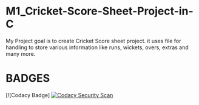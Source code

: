 # M1_Cricket-Score-Sheet-Project-in-C
My Project goal is to create Cricket Score sheet project. it uses file for handling to store various information like runs, wickets, overs, extras and many more.




# BADGES
[![Codacy Badge]
[![Codacy Security Scan](https://github.com/Rishav4ies/M1_Cricket-Score-Sheet-Project-in-C/actions/workflows/codacy.yml/badge.svg)](https://github.com/Rishav4ies/M1_Cricket-Score-Sheet-Project-in-C/actions/workflows/codacy.yml)
